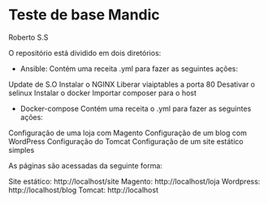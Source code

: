 # Teste de base Mandic
Roberto S.S 

O repositório está dividido em dois diretórios:

- Ansible:
Contém uma receita .yml para fazer as seguintes ações:
 
 Update de S.O
 Instalar o NGINX
 Liberar viaiptables a porta 80
 Desativar o selinux
 Instalar o docker
 Importar composer para o host 
 
- Docker-compose
Contém  uma receita o .yml para fazer as seguintes ações:
  
 Configuração de uma loja com Magento
 Configuração de um blog com WordPress
 Configuração do Tomcat
 Configuração de um site estático simples

As páginas são acessadas da seguinte forma:

Site estático: http://localhost/site
Magento:       http://localhost/loja
Wordpress:     http://localhost/blog
Tomcat:        http://localhost
